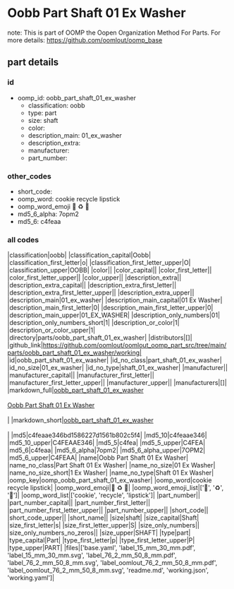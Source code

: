 # Oobb Part Shaft 01 Ex Washer  

note: This is part of OOMP the Oopen Organization Method For Parts. For more details: https://github.com/oomlout/oomp_base

##  part details





### id
* oomp_id: oobb_part_shaft_01_ex_washer
  * classification: oobb
  * type: part
  * size: shaft
  * color: 
  * description_main: 01_ex_washer
  * description_extra: 
  * manufacturer: 
  * part_number: 

### other_codes
* short_code: 
* oomp_word: cookie recycle lipstick
* oomp_word_emoji :cookie: :recycle: :lipstick:
* md5_6_alpha: 7opm2
* md5_6: c4feaa

### all codes 
|classification|oobb|
|classification_capital|Oobb|
|classification_first_letter|o|
|classification_first_letter_upper|O|
|classification_upper|OOBB|
|color||
|color_capital||
|color_first_letter||
|color_first_letter_upper||
|color_upper||
|description_extra||
|description_extra_capital||
|description_extra_first_letter||
|description_extra_first_letter_upper||
|description_extra_upper||
|description_main|01_ex_washer|
|description_main_capital|01 Ex Washer|
|description_main_first_letter|0|
|description_main_first_letter_upper|0|
|description_main_upper|01_EX_WASHER|
|description_only_numbers|01|
|description_only_numbers_short|1|
|description_or_color|1|
|description_or_color_upper|1|
|directory|parts/oobb_part_shaft_01_ex_washer|
|distributors|[]|
|github_link|https://github.com/oomlout/oomlout_oomp_part_src/tree/main/parts/oobb_part_shaft_01_ex_washer/working|
|id|oobb_part_shaft_01_ex_washer|
|id_no_class|part_shaft_01_ex_washer|
|id_no_size|01_ex_washer|
|id_no_type|shaft_01_ex_washer|
|manufacturer||
|manufacturer_capital||
|manufacturer_first_letter||
|manufacturer_first_letter_upper||
|manufacturer_upper||
|manufacturers|[]|
|markdown_full|[oobb_part_shaft_01_ex_washer](https://github.com/oomlout/oomlout_oomp_part_src/tree/main/parts/oobb_part_shaft_01_ex_washer/working)<br>[](https://github.com/oomlout/oomlout_oomp_part_src/tree/main/parts/oobb_part_shaft_01_ex_washer/working)<br>[Oobb Part Shaft 01 Ex Washer](https://github.com/oomlout/oomlout_oomp_part_src/tree/main/parts/oobb_part_shaft_01_ex_washer/working)<br><br>|
|markdown_short|[oobb_part_shaft_01_ex_washer](https://github.com/oomlout/oomlout_oomp_part_src/tree/main/parts/oobb_part_shaft_01_ex_washer/working)<br><br>|
|md5|c4feaae346bd1586227d1561b802c5f4|
|md5_10|c4feaae346|
|md5_10_upper|C4FEAAE346|
|md5_5|c4fea|
|md5_5_upper|C4FEA|
|md5_6|c4feaa|
|md5_6_alpha|7opm2|
|md5_6_alpha_upper|7OPM2|
|md5_6_upper|C4FEAA|
|name|Oobb Part Shaft 01 Ex Washer|
|name_no_class|Part Shaft 01 Ex Washer|
|name_no_size|01 Ex Washer|
|name_no_size_short|1 Ex Washer|
|name_no_type|Shaft 01 Ex Washer|
|oomp_key|oomp_oobb_part_shaft_01_ex_washer|
|oomp_word|cookie recycle lipstick|
|oomp_word_emoji|:cookie: :recycle: :lipstick:|
|oomp_word_emoji_list|[':cookie:', ':recycle:', ':lipstick:']|
|oomp_word_list|['cookie', 'recycle', 'lipstick']|
|part_number||
|part_number_capital||
|part_number_first_letter||
|part_number_first_letter_upper||
|part_number_upper||
|short_code||
|short_code_upper||
|short_name||
|size|shaft|
|size_capital|Shaft|
|size_first_letter|s|
|size_first_letter_upper|S|
|size_only_numbers||
|size_only_numbers_no_zeros||
|size_upper|SHAFT|
|type|part|
|type_capital|Part|
|type_first_letter|p|
|type_first_letter_upper|P|
|type_upper|PART|
|files|['base.yaml', 'label_15_mm_30_mm.pdf', 'label_15_mm_30_mm.svg', 'label_76_2_mm_50_8_mm.pdf', 'label_76_2_mm_50_8_mm.svg', 'label_oomlout_76_2_mm_50_8_mm.pdf', 'label_oomlout_76_2_mm_50_8_mm.svg', 'readme.md', 'working.json', 'working.yaml']|
